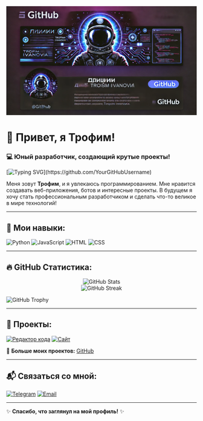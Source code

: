 <img src="2.png">

# 👋 Привет, я Трофим!

### 💻 Юный разработчик, создающий крутые проекты!

[![Typing SVG](https://readme-typing-svg.herokuapp.com?size=24&duration=4000&color=F75C7E&center=true&vCenter=true&width=700&lines=Привет,+я+Трофим!+;Я+разрабатываю+крутые+проекты!;Изучаю+Python,+JS+и+веб-разработку!)](https://github.com/YourGitHubUsername)

Меня зовут **Трофим**, и я увлекаюсь программированием. Мне нравится создавать веб-приложения, ботов и интересные проекты. В будущем я хочу стать профессиональным разработчиком и сделать что-то великое в мире технологий!


---

## 🚀 Мои навыки:

![Python](https://img.shields.io/badge/Python-3776AB?style=for-the-badge&logo=python&logoColor=white)
![JavaScript](https://img.shields.io/badge/JavaScript-F7DF1E?style=for-the-badge&logo=javascript&logoColor=black)
![HTML](https://img.shields.io/badge/HTML5-E34F26?style=for-the-badge&logo=html5&logoColor=white)
![CSS](https://img.shields.io/badge/CSS3-1572B6?style=for-the-badge&logo=css3&logoColor=white)

---

## 🔥 GitHub Статистика:

<div align="center">
  <img src="https://github-readme-stats.vercel.app/api?username=YourGitHubUsername&show_icons=true&theme=tokyonight" alt="GitHub Stats" />
  <br>
  <img src="https://github-readme-streak-stats.herokuapp.com/?user=YourGitHubUsername&theme=tokyonight" alt="GitHub Streak" />
</div>

![GitHub Trophy](https://github-profile-trophy.vercel.app/?username=Trofim-programming&theme=onestar)

---

## 📌 Проекты:

[![Редактор кода](https://img.shields.io/badge/Apifrent-Messenger-blue?style=for-the-badge)](https://github.com/Trofim-programming/Code.ru)
[![Сайт](https://img.shields.io/badge/Voice_Assistant-Python-green?style=for-the-badge)](https://github.com/Trofim-programming/Stark)

🔗 **Больше моих проектов:** [GitHub](https://github.com/Trofim-programming)

---

## 📬 Связаться со мной:

[![Telegram](https://img.shields.io/badge/Telegram-2CA5E0?style=for-the-badge&logo=telegram&logoColor=white)](https://t.me/Trofim_programming)
[![Email](https://img.shields.io/badge/Email-Gmail-red?style=for-the-badge&logo=gmail&logoColor=white)](mailto:trofimzivilik14@gmail.com)

---




✨ **Спасибо, что заглянул на мой профиль!** ✨
